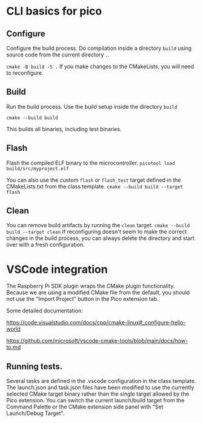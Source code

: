 # CLI basics for pico

## Configure

Configure the build process. Do compilation inside a directory `build` using source code from the current directory `.`.

```cmake -B build -S .```
If you make changes to the CMakeLists, you will need to reconfigure.

## Build
Run the build process. Use the build setup inside the directory `build`

```cmake --build build```

This builds all binaries, including test binaries.

## Flash
Flash the compiled ELF binary to the microcontroller.
```picotool load build/src/myproject.elf```

You can also use the custom `flash` or `flash_test` target defined in the CMakeLists.txt from the class template.
```cmake --build build --target flash```

## Clean
You can remove build artifacts by running the `clean` target.
```cmake --build build --target clean```
If reconfiguring doesn't seem to make the correct changes in the build process, you can always delete the directory and start over with a fresh configuration.

# VSCode integration
The Raspberry Pi SDK plugin wraps the CMake plugin functionality. Because we are using a modified CMake file from the default, you should not use the "Import Project" button in the Pico extension tab.

Some detailed documentation:

https://code.visualstudio.com/docs/cpp/cmake-linux#_configure-hello-world

https://github.com/microsoft/vscode-cmake-tools/blob/main/docs/how-to.md

## Running tests.
Several tasks are defined in the .vscode configuration in the class template. The launch.json and task.json files have been modified to use the currently selected CMake target binary rather than the single target allowed by the Pico extension. You can switch the current launch/build target from the Command Palette or the CMake extension side panel with "Set Launch/Debug Target".
